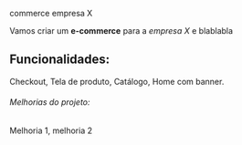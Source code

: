 commerce empresa X

Vamos criar um  **e-commerce** para a *empresa X* e blablabla

## Funcionalidades:

Checkout, Tela de produto, Catálogo, Home com banner.

###### Melhorias do projeto:

Melhoria 1, melhoria 2